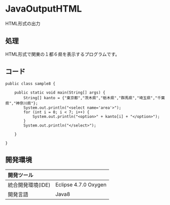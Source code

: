 # JavaOutputHTML
HTML形式の出力

## 処理
HTML形式で関東の１都６県を表示するプログラムです。

## コード
```
public class sample8 {

	public static void main(String[] args) {
		String[] kanto = {"東京都","茨木県","栃木県","群馬県","埼玉県","千葉県","神奈川県"};
		System.out.println("<select name='area'>");
		for (int i = 0; i < 7; i++) {
			System.out.println("<option>" + kanto[i] + "</option>");
		}
		System.out.println("</select>");

	}

}
```

## 開発環境
| 開発ツール |  |
|:-|:-|
| 統合開発環境(IDE) | Eclipse 4.7.0 Oxygen |
| 開発言語 | Java8 |
